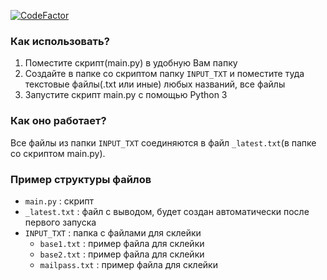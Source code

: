 [![CodeFactor](https://www.codefactor.io/repository/github/lukentui/big-data-files-joiner/badge)](https://www.codefactor.io/repository/github/lukentui/big-data-files-joiner)

### Как использовать?
1. Поместите скрипт(main.py) в удобную Вам папку
2. Создайте в папке со скриптом папку `INPUT_TXT` и поместите туда текстовые файлы(.txt или иные) любых названий, все файлы
3. Запустите скрипт main.py с помощью Python 3

### Как оно работает?
Все файлы из папки `INPUT_TXT` соединяются в файл `_latest.txt`(в папке со скриптом main.py).

### Пример структуры файлов
- `main.py` : скрипт
- `_latest.txt` : файл с выводом, будет создан автоматически после первого запуска
- `INPUT_TXT` : папка с файлами для склейки
  - `base1.txt` : пример файла для склейки
  - `base2.txt` : пример файла для склейки
  - `mailpass.txt` : пример файла для склейки

